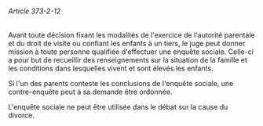 ###### Article 373-2-12

Avant toute décision fixant les modalités de l'exercice de l'autorité parentale et du droit de visite ou confiant les enfants à un tiers, le juge peut donner mission à toute personne qualifiée d'effectuer une enquête sociale. Celle-ci a pour but de recueillir des renseignements sur la situation de la famille et les conditions dans lesquelles vivent et sont élevés les enfants.

Si l'un des parents conteste les conclusions de l'enquête sociale, une contre-enquête peut à sa demande être ordonnée.

L'enquête sociale ne peut être utilisée dans le débat sur la cause du divorce.

